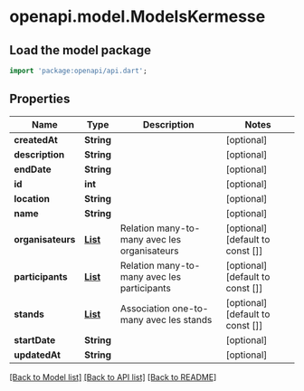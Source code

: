 # openapi.model.ModelsKermesse

## Load the model package
```dart
import 'package:openapi/api.dart';
```

## Properties
Name | Type | Description | Notes
------------ | ------------- | ------------- | -------------
**createdAt** | **String** |  | [optional] 
**description** | **String** |  | [optional] 
**endDate** | **String** |  | [optional] 
**id** | **int** |  | [optional] 
**location** | **String** |  | [optional] 
**name** | **String** |  | [optional] 
**organisateurs** | [**List<ModelsUser>**](ModelsUser.md) | Relation many-to-many avec les organisateurs | [optional] [default to const []]
**participants** | [**List<ModelsUser>**](ModelsUser.md) | Relation many-to-many avec les participants | [optional] [default to const []]
**stands** | [**List<ModelsStand>**](ModelsStand.md) | Association one-to-many avec les stands | [optional] [default to const []]
**startDate** | **String** |  | [optional] 
**updatedAt** | **String** |  | [optional] 

[[Back to Model list]](../README.md#documentation-for-models) [[Back to API list]](../README.md#documentation-for-api-endpoints) [[Back to README]](../README.md)


